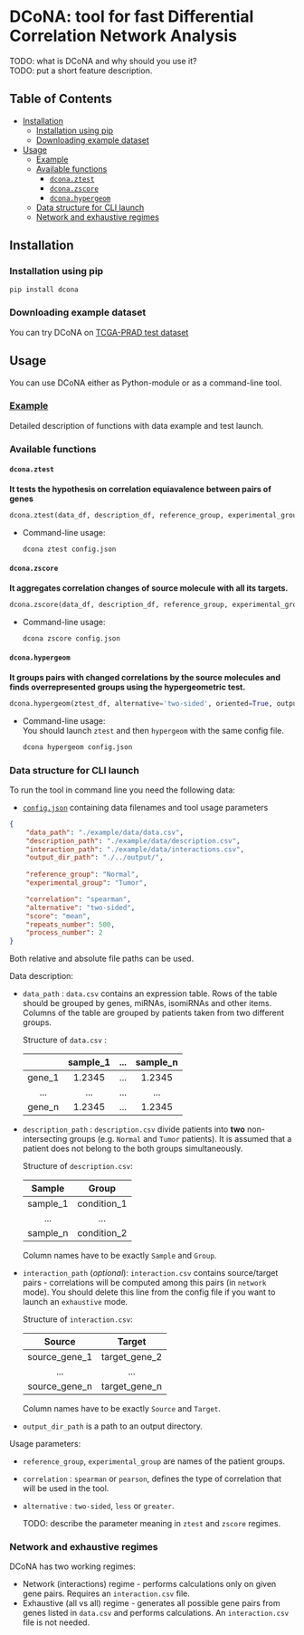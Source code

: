 # DCoNA: tool for fast Differential Correlation Network Analysis
TODO: what is DCoNA and why should you use it?  
TODO: put a short feature description.


<!-- START doctoc generated TOC please keep comment here to allow auto update -->
<!-- DON'T EDIT THIS SECTION, INSTEAD RE-RUN doctoc TO UPDATE -->
## Table of Contents

- [Installation](#installation)
  - [Installation using pip](#installation-using-pip)
  - [Downloading example dataset](#downloading-example-dataset)
- [Usage](#usage)
  - [Example](#example)
  - [Available functions](#available-functions)
    - [`dcona.ztest`](#dconaztest)
    - [`dcona.zscore`](#dconazscore)
    - [`dcona.hypergeom`](#dconahypergeom)
  - [Data structure for CLI launch](#data-structure-for-cli-launch)
  - [Network and exhaustive regimes](#network-and-exhaustive-regimes)

<!-- END doctoc generated TOC please keep comment here to allow auto update -->


## Installation

### Installation using pip
```
pip install dcona
```
### Downloading example dataset
You can try DCoNA on [TCGA-PRAD test dataset](https://eduhseru-my.sharepoint.com/:f:/g/personal/azhiyanov_hse_ru/Eo6INCepVSBDogyS5E9q-PkBDz_n_QDKUBf9kDcqHllpBw?e=kJdTdQ)



## Usage
You can use DCoNA either as Python-module or as a command-line tool.

### [Example](example/example.ipynb)
Detailed description of functions with data example and test launch.

### Available functions
#### `dcona.ztest`
**It tests the hypothesis on correlation equiavalence between pairs of genes**
``` python
dcona.ztest(data_df, description_df, reference_group, experimental_group, correlation='spearman', alternative='two-sided', interaction=None, repeats_number=None, output_dir=None, process_number=None)
```
* Command-line usage:
  ``` bash
  dcona ztest config.json
  ```

#### `dcona.zscore`
**It aggregates correlation changes of source molecule with all its targets.**  
``` python
dcona.zscore(data_df, description_df, reference_group, experimental_group, correlation='spearman', score='mean', alternative='two-sided', interaction=None, repeats_number=None, output_dir=None, process_number=None)
```
* Command-line usage:
  ``` bash
  dcona zscore config.json
  ```

#### `dcona.hypergeom`
**It groups pairs with changed correlations by the source molecules and finds overrepresented groups using the hypergeometric test.**  
``` python
dcona.hypergeom(ztest_df, alternative='two-sided', oriented=True, output_dir=None)
```
* Command-line usage:  
  You should launch `ztest` and then `hypergeom` with the same config file.
  ``` bash
  dcona hypergeom config.json
  ```

### Data structure for CLI launch
To run the tool in command line you need the following data:

* [`config.json`](example/configs/config.json) containing data filenames and tool usage parameters
```json
{
	"data_path": "./example/data/data.csv",
	"description_path": "./example/data/description.csv",
	"interaction_path": "./example/data/interactions.csv",
	"output_dir_path": "./../output/",
	
	"reference_group": "Normal",
	"experimental_group": "Tumor",

	"correlation": "spearman",
	"alternative": "two-sided",
	"score": "mean",
	"repeats_number": 500,
	"process_number": 2
}
```
Both relative and absolute file paths can be used.

Data description:

* `data_path` : `data.csv` contains an expression table. Rows of the table should be grouped by genes, miRNAs, isomiRNAs and other items. Columns of the table are grouped by patients taken from two different groups.

  Structure of `data.csv` :

  |        | sample_1 | ...  | sample_n |
  | :----: | :------: | :--: | :------: |
  | gene_1 |  1.2345  | ...  |  1.2345  |
  |  ...   |   ...    | ...  |   ...    |
  | gene_n |  1.2345  | ...  |  1.2345  |

  

* `description_path` : `description.csv` divide patients into **two** non-intersecting groups (e.g. `Normal` and `Tumor` patients). It is assumed that a patient does not belong to the both groups simultaneously.

  Structure of `description.csv`:

  |  Sample  |    Group    |
  | :------: | :---------: |
  | sample_1 | condition_1 |
  |   ...    |     ...     |
  | sample_n | condition_2 |

  Column names have to be exactly `Sample` and `Group`.

* `interaction_path` (*optional*): `interaction.csv` contains source/target pairs - correlations will be computed among this pairs (in `network` mode). You should delete this line from the config file if you want to launch an `exhaustive` mode.

  Structure of `interaction.csv`:

  |    Source     |    Target     |
  | :-----------: | :-----------: |
  | source_gene_1 | target_gene_2 |
  |      ...      |      ...      |
  | source_gene_n | target_gene_n |

  Column names have to be exactly `Source` and `Target`.

* `output_dir_path` is a path to an output directory.

Usage parameters:

* `reference_group`, `experimental_group` are names of the patient groups.

* `correlation` : `spearman` or `pearson`, defines the type of correlation that will be used in the tool.

* `alternative` : `two-sided`, `less` or `greater`. 

  TODO: describe the parameter meaning in `ztest` and `zscore` regimes.



### Network and exhaustive regimes

DCoNA has two working regimes:

* Network (interactions) regime - performs calculations only on given gene pairs. Requires an `interaction.csv` file.
* Exhaustive (all vs all) regime - generates all possible gene pairs from genes listed in `data.csv` and performs calculations. An `interaction.csv` file is not needed.

